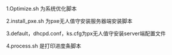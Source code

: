  1.Optimize.sh 为系统优化脚本
 
 2.install_pxe.sh 为pxe无人值守安装服务器端安装脚本 
 
 3.default，dhcpd.conf，ks.cfg为px无人值守安装server端配置文件  
 
 4.process.sh 是打印进度条脚本
